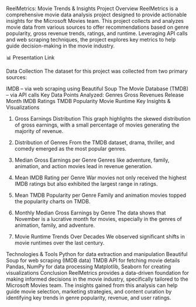 ReelMetrics: Movie Trends & Insights
Project Overview
ReelMetrics is a comprehensive movie data analysis project designed to provide actionable insights for the Microsoft Movies team. This project collects and analyzes movie data from various sources to offer recommendations based on genre popularity, gross revenue trends, ratings, and runtime. Leveraging API calls and web scraping techniques, the project explores key metrics to help guide decision-making in the movie industry.

📊 Presentation Link

Data Collection
The dataset for this project was collected from two primary sources:

IMDB – via web scraping using Beautiful Soup
The Movie Database (TMDB) – via API calls
Key Data Points Analyzed:
Genres
Gross Revenues
Release Month
IMDB Ratings
TMDB Popularity
Movie Runtime
Key Insights & Visualizations
1. Gross Earnings Distribution
This graph highlights the skewed distribution of gross earnings, with a small percentage of movies generating the majority of revenue.

2. Distribution of Genres
From the TMDB dataset, drama, thriller, and comedy emerged as the most popular genres.

3. Median Gross Earnings per Genre
Genres like adventure, family, animation, and action movies lead in revenue generation.

4. Mean IMDB Rating per Genre
War movies not only received the highest IMDB ratings but also exhibited the largest range in ratings.

5. Mean TMDB Popularity per Genre
Family and animation movies topped the popularity charts on TMDB.

6. Monthly Median Gross Earnings by Genre
The data shows that November is a lucrative month for movies, especially in the genres of animation, family, and adventure.

7. Movie Runtime Trends Over Decades
We observed significant shifts in movie runtimes over the last century.

Technologies & Tools
Python for data extraction and manipulation
Beautiful Soup for web scraping (IMDB data)
TMDB API for fetching movie details
Pandas, NumPy for data processing
Matplotlib, Seaborn for creating visualizations
Conclusion
ReelMetrics provides a data-driven foundation for making informed decisions in the movie industry, specifically tailored to the Microsoft Movies team. The insights gained from this analysis can help guide movie selection, marketing strategies, and content curation by identifying key trends in genre popularity, revenue, and user ratings.
